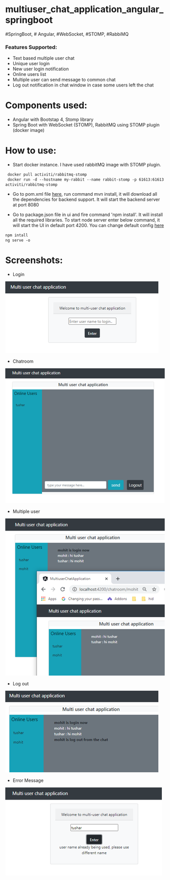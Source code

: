 # multiuser_chat_application_angular_springboot
#SpringBoot, # Angular,  #WebSocket, #STOMP, #RabbiMQ

### Features Supported:
* Text based multiple user chat 
* Unique user login
* New user login notification
* Online users list
* Multiple user can send message to common chat
* Log out notification in chat window in case some users left the chat

# Components used:
* Angular with Bootstap 4, Stomp library
* Spring Boot with WebSocket (STOMP), RabbitMQ using STOMP plugin (docker image) 

# How to use:

* Start docker instance. I have used rabbitMQ image with STOMP plugin.
```
 docker pull activiti/rabbitmq-stomp
 docker run -d --hostname my-rabbit --name rabbit-stomp -p 61613:61613 activiti/rabbitmq-stomp 
```
* Go to pom.xml file [here](backend), run command mvn install, it will download all the dependencies for backend support.
  It will start the backend server at port 8080
  
* Go to package.json file in ui and fire command 'npm install'. It will install all the required libraries. To start node server enter below command, it will start the UI in default port 4200. You can change default config [here](https://github.com/tushargoel86/multiuser_chat_application_angular_springboot/blob/master/ui/src/app/services/websocket-service.service.ts)

```
npm intall
ng serve -o
```

# Screenshots:

* Login

![](https://github.com/tushargoel86/multiuser_chat_application_angular_springboot/blob/master/images/login_page.PNG)

* Chatroom

![](https://github.com/tushargoel86/multiuser_chat_application_angular_springboot/blob/master/images/chatroom.PNG)

* Multiple user

![](https://github.com/tushargoel86/multiuser_chat_application_angular_springboot/blob/master/images/multipleUser.PNG)

* Log out

![](https://github.com/tushargoel86/multiuser_chat_application_angular_springboot/blob/master/images/logout.PNG)

* Error Message

![](https://github.com/tushargoel86/multiuser_chat_application_angular_springboot/blob/master/images/errorMessage.PNG)


